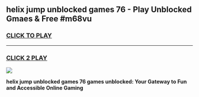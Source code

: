 
## helix jump unblocked games 76 - Play Unblocked Gmaes & Free #m68vu
<h3>
<a href="https://news.freeplayer.one?title=helix_jump_unblocked_games_76&ref=03M">CLICK TO PLAY</a></h3>
<hr>

<h3>
<a href="https://news.freeplayer.one?title=helix_jump_unblocked_games_76&ref=03M">CLICK 2 PLAY</a>
  
</h3>

<a href="https://news.freeplayer.one?title=helix_jump_unblocked_games_76&ref=03M"><img src="https://clearcache.store/games.png"></a>


**helix jump unblocked games 76 games unblocked: Your Gateway to Fun and Accessible Online Gaming**
